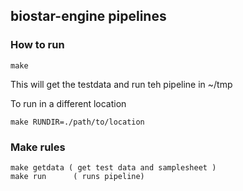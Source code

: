 ##  biostar-engine pipelines

### How to run
	
	make 
	  		
This will  get the testdata and run teh pipeline in ~/tmp

To run in a different location

	make RUNDIR=./path/to/location

### Make rules
	
	make getdata ( get test data and samplesheet )
	make run      ( runs pipeline)


